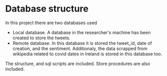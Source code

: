 # Database structure

In this project there are two databases used
- Local database. A database in the researcher's machine has been created to store the tweets.
- Remote database. In this database it is stored the tweet_id, date of creation, and the sentiment. Additionaly, the data scrapped from wikipedia related to covid dates in Ireland is stored in this database too.

The structure, and sql scripts are included. Store procedures are also included.